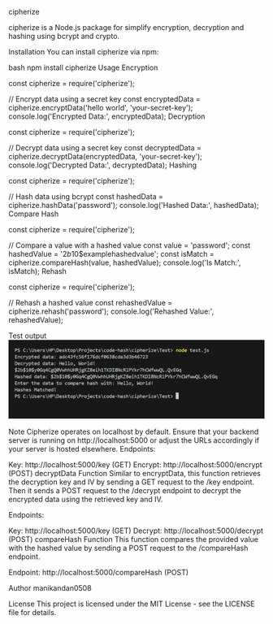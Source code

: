 cipherize

cipherize is a Node.js package for simplify encryption, decryption and hashing using bcrypt and crypto.

Installation
You can install cipherize via npm:

bash
npm install cipherize
Usage
Encryption

const cipherize = require('cipherize');

// Encrypt data using a secret key
const encryptedData = cipherize.encryptData('hello world', 'your-secret-key');
console.log('Encrypted Data:', encryptedData);
Decryption

const cipherize = require('cipherize');

// Decrypt data using a secret key
const decryptedData = cipherize.decryptData(encryptedData, 'your-secret-key');
console.log('Decrypted Data:', decryptedData);
Hashing

const cipherize = require('cipherize');

// Hash data using bcrypt
const hashedData = cipherize.hashData('password');
console.log('Hashed Data:', hashedData);
Compare Hash

const cipherize = require('cipherize');

// Compare a value with a hashed value
const value = 'password';
const hashedValue = '$2b$10$examplehashedvalue';
const isMatch = cipherize.compareHash(value, hashedValue);
console.log('Is Match:', isMatch);
Rehash

const cipherize = require('cipherize');

// Rehash a hashed value
const rehashedValue = cipherize.rehash('password');
console.log('Rehashed Value:', rehashedValue);

Test output
![alt text](image.png)

Note
Cipherize operates on localhost by default. Ensure that your backend server is running on http://localhost:5000 or adjust the URLs accordingly if your server is hosted elsewhere.
Endpoints:

Key: http://localhost:5000/key (GET)
Encrypt: http://localhost:5000/encrypt (POST)
decryptData Function
Similar to encryptData, this function retrieves the decryption key and IV by sending a GET request to the /key endpoint. Then it sends a POST request to the /decrypt endpoint to decrypt the encrypted data using the retrieved key and IV.

Endpoints:

Key: http://localhost:5000/key (GET)
Decrypt: http://localhost:5000/decrypt (POST)
compareHash Function
This function compares the provided value with the hashed value by sending a POST request to the /compareHash endpoint.

Endpoint: http://localhost:5000/compareHash (POST)


Author
manikandan0508

License
This project is licensed under the MIT License - see the LICENSE file for details.
